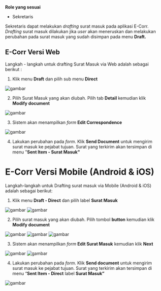 **Role yang sesuai**

- Sekretaris

Sekretaris dapat melakukan _drafting_ surat masuk pada aplikasi E-Corr. _Drafting_ surat masuk dilakukan jika _user_ akan meneruskan dan melakukan perubahan pada surat masuk yang sudah disimpan pada menu **Draft.**


## **E-Corr Versi Web**

Langkah - langkah untuk drafting Surat Masuk via Web adalah sebagai berikut :

1.    Klik menu **Draft** dan pilih sub menu  **Direct**

![gambar](SuratMasuk/SM_Web/SM-4.png)

2.    Pilih Surat Masuk yang akan diubah. Pilih tab **Detail** kemudian klik **Modify document**

![gambar](SuratMasuk/SM_Web/SM-5.png)

3.    Sistem akan menampilkan _form_ **Edit Correspondence**

![gambar](SuratMasuk/SM_Web/SM-6.png)

4.	  Lakukan perubahan pada _form_. Klik **Send Document** untuk mengirim surat masuk ke pejabat tujuan. Surat yang terkirim akan tersimpan di menu "**Sent Item - Surat Masuk"**




# **E-Corr Versi Mobile (Android & iOS)**

Langkah-langkah untuk Drafting surat masuk via Mobile (Android & iOS) adalah sebagai berikut:

1. Klik menu **Draft - Direct** dan pilih label **Surat Masuk**

![gambar](SuratMasuk/SM_Android/DraftSM/02A01.png) ![gambar](SuratMasuk/SM_Android/DraftSM/02A02.png)

2. Pilih surat masuk yang akan diubah. Pilih tombol **button** kemudian klik **Modify document**

![gambar](SuratMasuk/SM_Android/DraftSM/02A03.png) ![gambar](SuratMasuk/SM_Android/DraftSM/02A04.png) ![gambar](SuratMasuk/SM_Android/DraftSM/02A05.png)

3. Sistem akan menampilkan _form_ **Edit Surat Masuk** kemudian klik **Next**

![gambar](SuratMasuk/SM_Android/DraftSM/02A06.png) ![gambar](SuratMasuk/SM_Android/DraftSM/02A07.png)

4. Lakukan perubahan pada _form_. Klik **Send document** untuk mengirim surat masuk ke pejabat tujuan. Surat yang terkirim akan tersimpan di menu “**Sent Item - Direct** label **Surat Masuk”**

![gambar](SuratMasuk/SM_Android/DraftSM/02A08.png)

